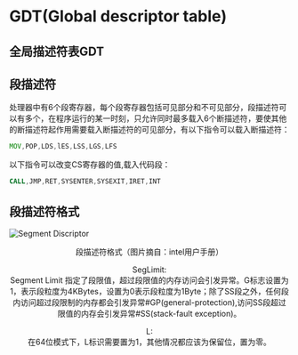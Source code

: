 # GDT(Global descriptor table)
## 全局描述符表GDT
## 段描述符
处理器中有6个段寄存器，每个段寄存器包括可见部分和不可见部分，段描述符可以有多个，在程序运行的某一时刻，只允许同时最多载入6个断描述符，要使其他的断描述符起作用需要载入断描述符的可见部分，有以下指令可以载入断描述符：
```asm
MOV,POP,LDS,lES,LSS,LGS,LFS
```
以下指令可以改变CS寄存器的值,载入代码段：
```asm
CALL,JMP,RET,SYSENTER,SYSEXIT,IRET,INT

```
## 段描述符格式
![Segment Discriptor](https://coding.net/u/sclei/p/picb/git/raw/master/os/SegmentDiscriptor.png)
<center>段描述符格式（图片摘自：intel用户手册）<center/>

SegLimit:<br/>
Segment Limit 指定了段限值，超过段限值的内存访问会引发异常。G标志设置为1，表示段粒度为4KBytes，设置为0表示段粒度为1Byte；除了SS段之外，任何段内访问超过段限制的内存都会引发异常#GP(general-protection),访问SS段超过限值的内存会引发异常#SS(stack-fault exception)。

L:<br/>
在64位模式下，L标识需要置为1，其他情况都应该为保留位，置为零。
